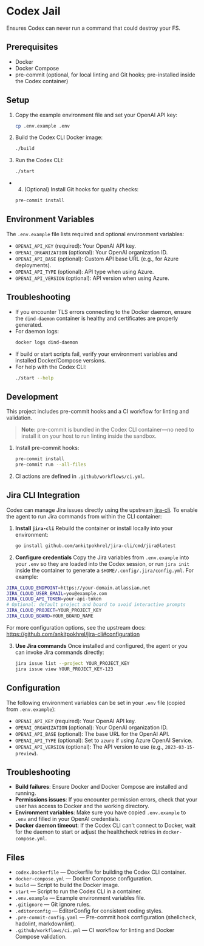 # Codex Jail

Ensures Codex can never run a command that could destroy your FS.

## Prerequisites

- Docker
- Docker Compose
- pre-commit (optional, for local linting and Git hooks; pre-installed inside the Codex container)

## Setup

1. Copy the example environment file and set your OpenAI API key:

   ```bash
   cp .env.example .env
   ```

2. Build the Codex CLI Docker image:

   ```bash
   ./build
   ```

3. Run the Codex CLI:

   ```bash
   ./start
   ```

- 4. (Optional) Install Git hooks for quality checks:

   ```bash
   pre-commit install
   ```

## Environment Variables

The `.env.example` file lists required and optional environment variables:

- `OPENAI_API_KEY` (required): Your OpenAI API key.
- `OPENAI_ORGANIZATION` (optional): Your OpenAI organization ID.
- `OPENAI_API_BASE` (optional): Custom API base URL (e.g., for Azure deployments).
- `OPENAI_API_TYPE` (optional): API type when using Azure.
- `OPENAI_API_VERSION` (optional): API version when using Azure.

## Troubleshooting

- If you encounter TLS errors connecting to the Docker daemon, ensure the `dind-daemon` container is healthy and certificates are properly generated.
- For daemon logs:
  ```bash
  docker logs dind-daemon
  ```
- If build or start scripts fail, verify your environment variables and installed Docker/Compose versions.
- For help with the Codex CLI:
  ```bash
  ./start --help
  ```

## Development

This project includes pre-commit hooks and a CI workflow for linting and validation.

> **Note:** pre-commit is bundled in the Codex CLI container—no need to install it on your host to run linting inside the sandbox.

1. Install pre-commit hooks:
   ```bash
   pre-commit install
   pre-commit run --all-files
   ```
2. CI actions are defined in `.github/workflows/ci.yml`.

## Jira CLI Integration

Codex can manage Jira issues directly using the upstream [jira-cli](https://github.com/ankitpokhrel/jira-cli). To enable the agent to run Jira commands from within the CLI container:

1. **Install `jira-cli`**
   Rebuild the container or install locally into your environment:
   ```bash
   go install github.com/ankitpokhrel/jira-cli/cmd/jira@latest
   ```

2. **Configure credentials**
   Copy the Jira variables from `.env.example` into your `.env` so they are loaded into the Codex session, or run `jira init` inside the container to generate a `$HOME/.config/.jira/config.yml`. For example:
```bash
JIRA_CLOUD_ENDPOINT=https://your-domain.atlassian.net
JIRA_CLOUD_USER_EMAIL=you@example.com
JIRA_CLOUD_API_TOKEN=your-api-token
# Optional: default project and board to avoid interactive prompts
JIRA_CLOUD_PROJECT=YOUR_PROJECT_KEY
JIRA_CLOUD_BOARD=YOUR_BOARD_NAME
```
   For more configuration options, see the upstream docs:
   https://github.com/ankitpokhrel/jira-cli#configuration

3. **Use Jira commands**
   Once installed and configured, the agent or you can invoke Jira commands directly:
   ```bash
   jira issue list --project YOUR_PROJECT_KEY
   jira issue view YOUR_PROJECT_KEY-123
   ```

## Configuration

The following environment variables can be set in your `.env` file (copied from `.env.example`):

- `OPENAI_API_KEY` (required): Your OpenAI API key.
- `OPENAI_ORGANIZATION` (optional): Your OpenAI organization ID.
- `OPENAI_API_BASE` (optional): The base URL for the OpenAI API.
- `OPENAI_API_TYPE` (optional): Set to `azure` if using Azure OpenAI Service.
- `OPENAI_API_VERSION` (optional): The API version to use (e.g., `2023-03-15-preview`).


## Troubleshooting

- **Build failures**: Ensure Docker and Docker Compose are installed and running.
- **Permissions issues**: If you encounter permission errors, check that your user has access to Docker and the working directory.
- **Environment variables**: Make sure you have copied `.env.example` to `.env` and filled in your OpenAI credentials.
- **Docker daemon timeout**: If the Codex CLI can't connect to Docker, wait for the daemon to start or adjust the healthcheck retries in `docker-compose.yml`.

## Files

- `codex.Dockerfile` — Dockerfile for building the Codex CLI container.
- `docker-compose.yml` — Docker Compose configuration.
- `build` — Script to build the Docker image.
- `start` — Script to run the Codex CLI in a container.
- `.env.example` — Example environment variables file.
- `.gitignore` — Git ignore rules.
- `.editorconfig` — EditorConfig for consistent coding styles.
- `.pre-commit-config.yaml` — Pre-commit hook configuration (shellcheck, hadolint, markdownlint).
- `.github/workflows/ci.yml` — CI workflow for linting and Docker Compose validation.
